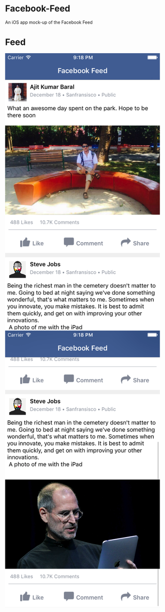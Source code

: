 # Facebook-Feed
An iOS app mock-up of the Facebook Feed
# Feed 
![alt tag](https://github.com/ajitkbaral/Facebook-Feed/blob/master/FacebookFeed/Screenshot/1.png?raw=true)
![alt tag](https://github.com/ajitkbaral/Facebook-Feed/blob/master/FacebookFeed/Screenshot/2.png?raw=true)

